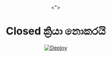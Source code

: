 <div align="center">
  <">
  <h1>Closed ක්‍රියා නොකරයි</h1>




[![Deploy](https://www.herokucdn.com/deploy/button.svg)](https://heroku.com/deploy?template=https://github.com/NeQHSqyJk/SLHTBot-1)
     </div>
